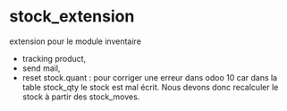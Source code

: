 # stock_extension

extension pour le module inventaire
- tracking product,
- send mail,
- reset stock.quant : pour corriger une erreur dans odoo 10 car dans la table stock_qty le stock est mal écrit. Nous devons donc recalculer le stock à partir des stock_moves.
